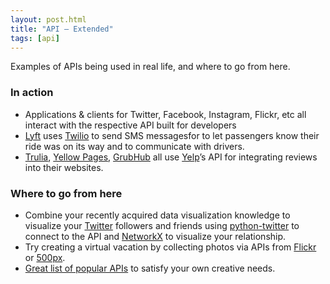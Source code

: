 ```yaml
---
layout: post.html
title: "API – Extended"
tags: [api]
---
```


Examples of APIs being used in real life, and where to go from here.


### In action

* Applications & clients for Twitter, Facebook, Instagram, Flickr, etc all interact with the respective API built for developers
* [Lyft](http://lyft.me) uses [Twilio](http://www.twilio.com/blog/2012/10/lyft-and-twilio.html) to send SMS messagesfor to let passengers know their ride was on its way and to communicate with drivers.
* [Trulia](http://corp.truliablog.com/2008/10/10/social-media-synergy-trulia-integrates-yelp-reviews-into-google-maps/), [Yellow Pages](http://cbsyellowpages.com/), [GrubHub](http://www.grubhub.com) all use [Yelp](http://www.yelp.com/developers/documentation/examples)’s API for integrating reviews into their websites.

### Where to go from here

* Combine your recently acquired data visualization knowledge to visualize your [Twitter](http://api.twitter.com) followers and friends using [python-twitter](https://code.google.com/p/python-twitter/) to connect to the API and [NetworkX](http://networkx.github.com) to visualize your relationship.
* Try creating a virtual vacation by collecting photos via APIs from [Flickr](http://www.flickr.com/services/api/) or [500px](http://developers.500px.com/).
* [Great list of popular APIs](http://techcrunch.com/2011/03/25/a-look-at-the-uptime-of-50-popular-apis/) to satisfy your own creative needs.